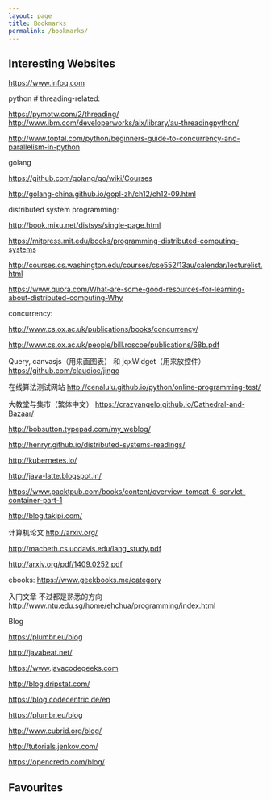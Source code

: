 ```yaml
---
layout: page
title: Bookmarks
permalink: /bookmarks/
---
```



Interesting Websites
-----

https://www.infoq.com


python # threading-related:

https://pymotw.com/2/threading/
http://www.ibm.com/developerworks/aix/library/au-threadingpython/

http://www.toptal.com/python/beginners-guide-to-concurrency-and-parallelism-in-python

golang

https://github.com/golang/go/wiki/Courses

http://golang-china.github.io/gopl-zh/ch12/ch12-09.html


distributed system programming:

http://book.mixu.net/distsys/single-page.html

https://mitpress.mit.edu/books/programming-distributed-computing-systems

http://courses.cs.washington.edu/courses/cse552/13au/calendar/lecturelist.html

https://www.quora.com/What-are-some-good-resources-for-learning-about-distributed-computing-Why

concurrency:

http://www.cs.ox.ac.uk/publications/books/concurrency/

http://www.cs.ox.ac.uk/people/bill.roscoe/publications/68b.pdf


Query, canvasjs（用来画图表） 和 jqxWidget（用来放控件）  https://github.com/claudioc/jingo

在线算法测试网站 http://cenalulu.github.io/python/online-programming-test/

大教堂与集市（繁体中文） https://crazyangelo.github.io/Cathedral-and-Bazaar/


http://bobsutton.typepad.com/my_weblog/

http://henryr.github.io/distributed-systems-readings/

http://kubernetes.io/

http://java-latte.blogspot.in/

https://www.packtpub.com/books/content/overview-tomcat-6-servlet-container-part-1

http://blog.takipi.com/

计算机论文
http://arxiv.org/

http://macbeth.cs.ucdavis.edu/lang_study.pdf

http://arxiv.org/pdf/1409.0252.pdf


ebooks:
https://www.geekbooks.me/category

入门文章 不过都是熟悉的方向
http://www.ntu.edu.sg/home/ehchua/programming/index.html


Blog

https://plumbr.eu/blog

http://javabeat.net/

https://www.javacodegeeks.com

http://blog.dripstat.com/

https://blog.codecentric.de/en

https://plumbr.eu/blog

http://www.cubrid.org/blog/

http://tutorials.jenkov.com/

https://opencredo.com/blog/

Favourites
-----
